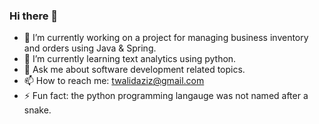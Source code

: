 ### Hi there 👋

- 🔭 I’m currently working on a project for managing business inventory and orders using Java & Spring.
- 🌱 I’m currently learning text analytics using python.
- 💬 Ask me about software development related topics.
- 📫 How to reach me: twalidaziz@gmail.com
- ⚡ Fun fact: the python programming langauge was not named after a snake.
